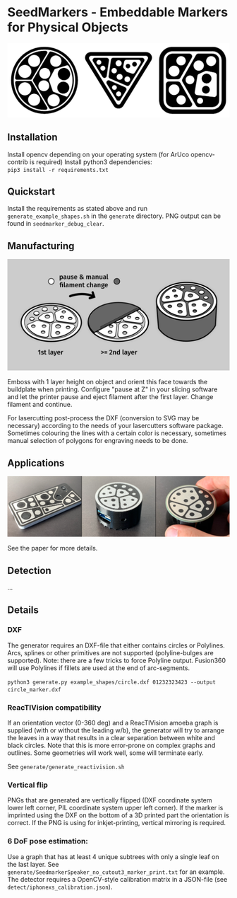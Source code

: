 # SeedMarkers - Embeddable Markers for Physical Objects

![](media/example_shapes.png)

## Installation

Install opencv depending on your operating system (for ArUco opencv-contrib is required)
Install python3 dependencies:  
`pip3 install -r requirements.txt`

## Quickstart

Install the requirements as stated above and run `generate_example_shapes.sh` in the `generate` directory. 
PNG output can be found in `seedmarker_debug_clear`.

## Manufacturing

![](media/manufacturing.png)

Emboss with 1 layer height on object and orient this face towards the buildplate when printing. Configure "pause at Z" in your slicing software and let the printer pause and eject filament after the first layer. Change filament and continue.

For lasercutting post-process the DXF (conversion to SVG may be necessary) according to the needs of your lasercutters software package. Sometimes colouring the lines with a certain color is necessary, sometimes manual selection of polygons for engraving needs to be done.

## Applications

![](media/applications.png)
 
See the paper for more details.

## Detection

...

## Details

### DXF

The generator requires an DXF-file that either contains circles or Polylines. Arcs, splines or other primitives are not supported (polyline-bulges are supported).
Note: there are a few tricks to force Polyline output. Fusion360 will use Polylines if fillets are used at the end of arc-segments.

`python3 generate.py example_shapes/circle.dxf 01232323423 --output circle_marker.dxf`

### ReacTIVision compatibility

If an orientation vector (0-360 deg) and a ReacTIVision amoeba graph is supplied (with or without the leading w/b), the generator will try to arrange the leaves in a way that results in a clear separation between white and black circles. Note that this is more error-prone on complex graphs and outlines. Some geometries will work well, some will terminate early.

See `generate/generate_reactivision.sh`

### Vertical flip

PNGs that are generated are vertically flipped (DXF coordinate system lower left corner, PIL coordinate system upper left corner). If the marker is imprinted using the DXF on the bottom of a 3D printed part the orientation is correct. If the PNG is using for inkjet-printing, vertical mirroring is required.

### 6 DoF pose estimation:

Use a graph that has at least 4 unique subtrees with only a single leaf on the last layer. See `generate/SeedmarkerSpeaker_no_cutout3_marker_print.txt` for an example. The detector requires a OpenCV-style calibration matrix in a JSON-file (see `detect/iphonexs_calibration.json`).